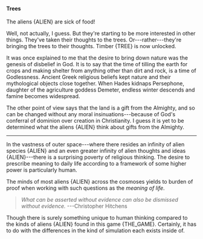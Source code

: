 #### Trees

The aliens {ALIEN} are sick of food!

Well, not actually, I guess. But they're starting to be more interested in other things. They've taken their thoughts to the trees. Or---rather---they're bringing the trees to their thoughts. Timber {TREE} is now unlocked.

It was once explained to me that the desire to bring down nature was the genesis of disbelief in God. It is to say that the time of tilling the earth for crops and making shelter from anything other than dirt and rock, is a time of Godlessness. Ancient Greek religious beliefs kept nature and their mythological objects close together. When Hades kidnaps Persephone, daughter of the agriculture goddess Demeter, endless winter descends and famine becomes widespread.

The other point of view says that the land is a gift from the Almighty, and so can be changed without any moral insinuations---because of God's conferral of dominion over creation in Christianity. I guess it is yet to be determined what the aliens {ALIEN} think about gifts from the Almighty.

<hr>

In the vastness of outer space---where there resides an infinity of alien species {ALIEN} and an even greater infinity of alien thoughts and ideas {ALIEN}---there is a surprising poverty of religious thinking. The desire to prescribe meaning to daily life according to a framework of some higher power is particularly human.

The minds of most aliens {ALIEN} across the cosmoses yields to burden of proof when working with such questions as the _meaning of life_.

> _What can be asserted without evidence can also be dismissed without evidence._ ---Christopher Hitchens

Though there is surely something unique to human thinking compared to the kinds of aliens {ALIEN} found in this game {THE_GAME}. Certainly, it has to do with the differences in the kind of simulation each exists inside of.
